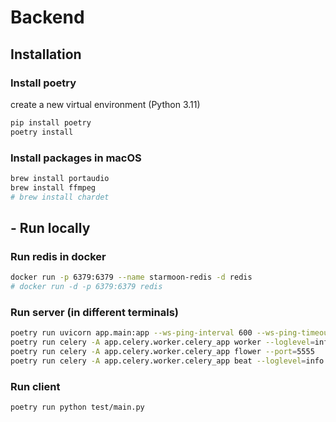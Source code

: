# Backend

## Installation

### Install poetry

create a new virtual environment (Python 3.11)

```bash
pip install poetry
poetry install
```

### Install packages in macOS

```bash
brew install portaudio
brew install ffmpeg
# brew install chardet
```

## - Run locally

### Run redis in docker
  
```bash
docker run -p 6379:6379 --name starmoon-redis -d redis
# docker run -d -p 6379:6379 redis
```

### Run server (in different terminals)

```bash
poetry run uvicorn app.main:app --ws-ping-interval 600 --ws-ping-timeout 600 --reload --host 0.0.0.0
poetry run celery -A app.celery.worker.celery_app worker --loglevel=info
poetry run celery -A app.celery.worker.celery_app flower --port=5555
poetry run celery -A app.celery.worker.celery_app beat --loglevel=info
```

### Run client

```bash
poetry run python test/main.py
```
<!-- 
the local endpoint for text2text is http://127.0.0.1:8000/api/analyze_text
input example:
{
  "text": "I am a software engineer"
} -->